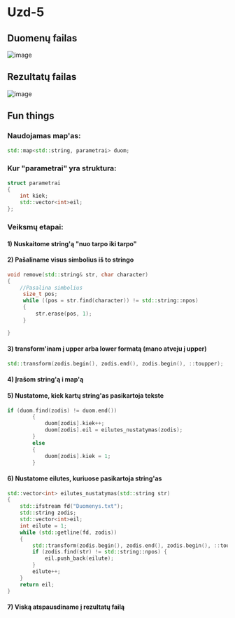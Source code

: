 # Uzd-5
## Duomenų failas
![image](https://user-images.githubusercontent.com/12825358/40751041-2b347a6a-6472-11e8-950a-a02e5462331b.png)

## Rezultatų failas
![image](https://user-images.githubusercontent.com/12825358/40751004-08aa7c56-6472-11e8-85e5-ca4bd2157ddc.png)

## Fun things
### Naudojamas map'as:
```c++
std::map<std::string, parametrai> duom;
```
### Kur "parametrai" yra struktura:
```c++
struct parametrai
{
	int kiek;
	std::vector<int>eil;
};
```

### Veiksmų etapai:
#### 1) Nuskaitome string'ą "nuo tarpo iki tarpo"
#### 2) Pašaliname visus simbolius iš to stringo
```c++
void remove(std::string& str, char character)
{
	//Pasalina simbolius
	 size_t pos;
	 while ((pos = str.find(character)) != std::string::npos)
	 {
		 str.erase(pos, 1);	
	 }

}
```
#### 3) transform'inam į upper arba lower formatą (mano atveju į upper)
```c++
std::transform(zodis.begin(), zodis.end(), zodis.begin(), ::toupper);
```
#### 4) Įrašom string'ą i map'ą
#### 5) Nustatome, kiek kartų string'as pasikartoja tekste
```c++
if (duom.find(zodis) != duom.end())
		{
			duom[zodis].kiek++;
			duom[zodis].eil = eilutes_nustatymas(zodis);
		}
		else
		{
			duom[zodis].kiek = 1;
		}
```
#### 6) Nustatome eilutes, kuriuose pasikartoja string'as
```c++
std::vector<int> eilutes_nustatymas(std::string str)
{
	std::ifstream fd("Duomenys.txt");
	std::string zodis;
	std::vector<int>eil;
	int eilute = 1;
	while (std::getline(fd, zodis))
	{
		std::transform(zodis.begin(), zodis.end(), zodis.begin(), ::toupper);
		if (zodis.find(str) != std::string::npos) {
			eil.push_back(eilute);
		}
		eilute++;
	}
	return eil;
}
```
#### 7) Viską atspausdiname į rezultatų failą
